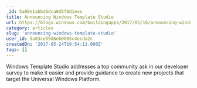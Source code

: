 ```yaml
---
_id: 5a88e1abbd6dca0d5f0d1eae
title: Announcing Windows Template Studio
url: https://blogs.windows.com/buildingapps/2017/05/16/announcing-windows-template-studio/#t4jwimJccwBgZjDi.97
category: articles
slug: 'announcing-windows-template-studio'
user_id: 5a83ce59d6eb0005c4ecda2c
createdOn: '2017-05-24T19:54:11.000Z'
tags: []
---
```


Windows Template Studio addresses a top community ask in our developer survey to make it easier and provide guidance to create new projects that target the Universal Windows Platform.
